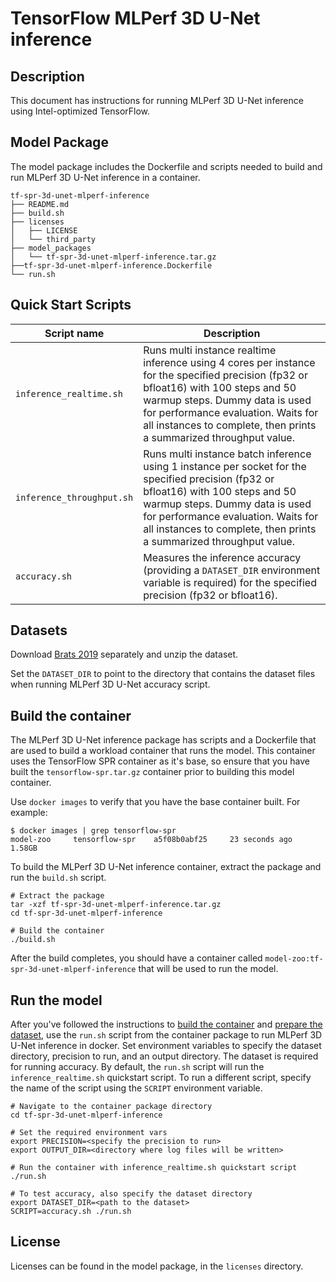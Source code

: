 <!--- 0. Title -->
# TensorFlow MLPerf 3D U-Net inference

<!-- 10. Description -->
## Description

This document has instructions for running MLPerf 3D U-Net inference using
Intel-optimized TensorFlow.

## Model Package

The model package includes the Dockerfile and scripts needed to build and
run MLPerf 3D U-Net inference in a container.
```
tf-spr-3d-unet-mlperf-inference
├── README.md
├── build.sh
├── licenses
│   ├── LICENSE
│   └── third_party
├── model_packages
│   └── tf-spr-3d-unet-mlperf-inference.tar.gz
├──tf-spr-3d-unet-mlperf-inference.Dockerfile
└── run.sh
```

<!--- 40. Quick Start Scripts -->
## Quick Start Scripts

| Script name | Description |
|-------------|-------------|
| `inference_realtime.sh` | Runs multi instance realtime inference using 4 cores per instance for the specified precision (fp32 or bfloat16) with 100 steps and 50 warmup steps. Dummy data is used for performance evaluation. Waits for all instances to complete, then prints a summarized throughput value. |
| `inference_throughput.sh` | Runs multi instance batch inference using 1 instance per socket for the specified precision (fp32 or bfloat16) with 100 steps and 50 warmup steps. Dummy data is used for performance evaluation. Waits for all instances to complete, then prints a summarized throughput value. |
| `accuracy.sh` | Measures the inference accuracy (providing a `DATASET_DIR` environment variable is required) for the specified precision (fp32 or bfloat16). |

<!--- 30. Datasets -->
## Datasets

Download [Brats 2019](https://www.med.upenn.edu/cbica/brats2019/data.html) separately and unzip the dataset.

Set the `DATASET_DIR` to point to the directory that contains the dataset files when running MLPerf 3D U-Net accuracy script.

## Build the container

The MLPerf 3D U-Net inference package has scripts and a Dockerfile that are
used to build a workload container that runs the model. This container
uses the TensorFlow SPR container as it's base, so ensure that you have built
the `tensorflow-spr.tar.gz` container prior to building this model container.

Use `docker images` to verify that you have the base container built. For example:
```
$ docker images | grep tensorflow-spr
model-zoo     tensorflow-spr    a5f08b0abf25     23 seconds ago   1.58GB
```

To build the MLPerf 3D U-Net inference container, extract the package and
run the `build.sh` script.
```
# Extract the package
tar -xzf tf-spr-3d-unet-mlperf-inference.tar.gz
cd tf-spr-3d-unet-mlperf-inference

# Build the container
./build.sh
```

After the build completes, you should have a container called
`model-zoo:tf-spr-3d-unet-mlperf-inference` that will be used to run the model.

## Run the model

After you've followed the instructions to [build the container](#build-the-container)
and [prepare the dataset](#datasets), use the `run.sh` script from the container
package to run MLPerf 3D U-Net inference in docker. Set environment variables to
specify the dataset directory, precision to run, and
an output directory. 
The dataset is required for running accuracy.
By default, the `run.sh` script will run the
`inference_realtime.sh` quickstart script. To run a different script, specify
the name of the script using the `SCRIPT` environment variable.
```
# Navigate to the container package directory
cd tf-spr-3d-unet-mlperf-inference

# Set the required environment vars
export PRECISION=<specify the precision to run>
export OUTPUT_DIR=<directory where log files will be written>

# Run the container with inference_realtime.sh quickstart script
./run.sh

# To test accuracy, also specify the dataset directory
export DATASET_DIR=<path to the dataset>
SCRIPT=accuracy.sh ./run.sh
```

<!--- 80. License -->
## License

Licenses can be found in the model package, in the `licenses` directory.

